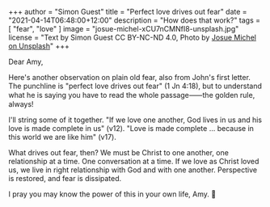 +++
author = "Simon Guest"
title = "Perfect love drives out fear"
date = "2021-04-14T06:48:00+12:00"
description = "How does that work?"
tags = [ "fear", "love" ]
image = "josue-michel-xCU7nCMNfI8-unsplash.jpg"
license = "Text by Simon Guest CC BY-NC-ND 4.0, Photo by [Josue Michel on Unsplash](https://unsplash.com/photos/xCU7nCMNfI8)"
+++

Dear Amy,

Here's another observation on plain old fear, also from John's first letter. The punchline is "perfect love drives out fear" (1 Jn 4:18), but to understand what he is saying you have to read the whole passage⸺the golden rule, always!

I'll string some of it together. "If we love one another, God lives in us and his love is made complete in us" (v12).  "Love is made complete ... because in this world we are like him" (v17).

What drives out fear, then? We must be Christ to one another, one relationship at a time. One conversation at a time. If we love as Christ loved us, we live in right relationship with God and with one another. Perspective is restored, and fear is dissipated.

I pray you may know the power of this in your own life, Amy. 🙏
